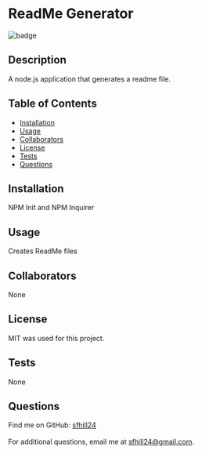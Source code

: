 
  # ReadMe Generator

  ![badge](https://img.shields.io/badge/License-MIT-blue.svg)<br />

  ## Description
  A node.js application that generates a readme file.

  ## Table of Contents 

  - [Installation](#installation)
  - [Usage](#usage)
  - [Collaborators](#collaborators)
  - [License](#license)
  - [Tests](#tests)
  - [Questions](#questions)
  
  ## Installation
  NPM Init and NPM Inquirer
  
  ## Usage
  Creates ReadMe files
  
  ## Collaborators
  None
  
  ## License
  MIT was used for this project.
  
  ## Tests
  None
  
  ## Questions
 Find me on GitHub: [sfhill24](https://github.com/sfhill24)<br /> 
 </br>
 For additional questions, email me at sfhill24@gmail.com.  
